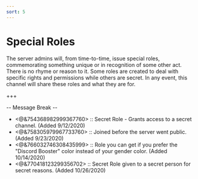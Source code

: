 ```yaml
---
sort: 5
---
```


# Special Roles

The server admins will, from time-to-time, issue special roles, commemorating something unique or in recognition of some other act.  There is no rhyme or reason to it.  Some roles are created to deal with specific rights and permissions while others are secret.  In any event, this channel will share these roles and what they are for.

+++

-- Message Break --

- <@&754368982999367760> :: Secret Role - Grants access to a secret channel.  (Added 9/12/2020)
- <@&758305979967733760> :: Joined before the server went public.  (Added 9/23/2020)
- <@&766032746308435999> :: Role you can get if you prefer the "Discord Booster" color instead of your gender color.  (Added 10/14/2020)
- <@&770418123299356702> :: Secret Role given to a secret person for secret reasons.  (Added 10/26/2020)
